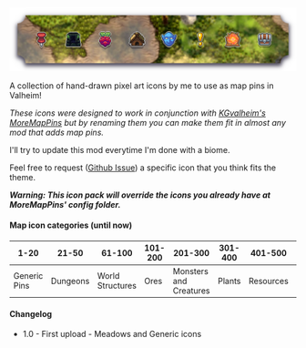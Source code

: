 ![PixelMapIconsBanner](https://raw.githubusercontent.com/TheOllix/PixelMapIcons/refs/heads/main/ollix_pixelmapicons_thunderstore_banner.png)

A collection of hand-drawn pixel art icons by me to use as map pins in Valheim!

*These icons were designed to work in conjunction with [KGvalheim's MoreMapPins](https://thunderstore.io/c/valheim/p/KGvalheim/MoreMapPins/) but by renaming them you can make them fit in almost any mod that adds map pins.*

I'll try to update this mod everytime I'm done with a biome.

Feel free to request ([Github Issue](https://github.com/TheOllix/PixelMapIcons/issues)) a specific icon that you think fits the theme.

***Warning: This icon pack will override the icons you already have at MoreMapPins' config folder.***

#### Map icon categories (until now)

| 1-20 | 21-50 | 61-100 | 101-200 | 201-300 | 301-400 | 401-500 | 901-999 |
|-------|---|---|---|---|---|---|---|
| Generic Pins | Dungeons | World Structures | Ores | Monsters and Creatures | Plants | Resources | Utilities |

#### Changelog

- 1.0 - First upload - Meadows and Generic icons
